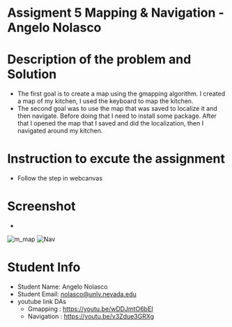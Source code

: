 #  Assigment 5 Mapping & Navigation - Angelo Nolasco
# Description of the problem and Solution
* The first goal is to create a map using the gmapping algorithm. I created a map of my kitchen, I used the keyboard to map the kitchen.
* The second goal was to use the map that was saved to localize it and then navigate. Before doing that I need to install some package. After that I opened the map that I saved and did the localization, then I navigated around my kitchen. 
# Instruction to excute the assignment
* Follow the step in webcanvas
# Screenshot
*
![m_map](https://github.com/AngeloNol/DAs_Submission/assets/98061732/2fa5c7b9-847a-4a23-8a1c-eed399ba5ebe)
![Nav](https://github.com/AngeloNol/DAs_Submission/assets/98061732/0f841bcd-d24f-4849-a798-771174164c92)


# Student Info
* Student Name: Angelo Nolasco   
* Student Email: nolasco@unlv.nevada.edu
* youtube link DAs
    * Gmapping : https://youtu.be/wDDJmtO6bEI
    * Navigation : https://youtu.be/v3Zdue3GRXg

